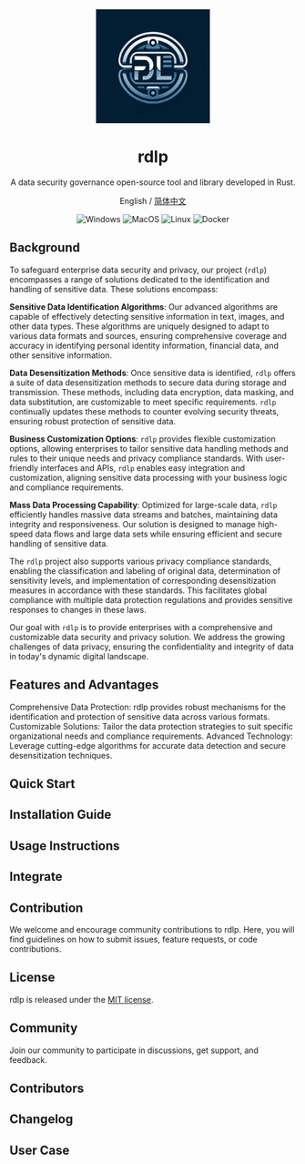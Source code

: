 
<div align="center">
<img src="./docs/head-cover.png" width="200" height="200" alt="logo"/>

<h1 align="center">rdlp</h1>

<span align="center">A data security governance open-source tool and library developed in Rust.</span>

English / [简体中文](./docs/README.zh-CN.md)


![Windows][Windows-image]
![MacOS][MacOS-image]
![Linux][Linux-image]
![Docker][Docker-image]


[Windows-image]: https://img.shields.io/badge/-Windows-yello?logo=windows
[MacOS-image]: https://img.shields.io/badge/-MacOS-black?logo=apple
[Linux-image]: https://img.shields.io/badge/-Linux-333?logo=ubuntu
[Docker-image]: https://img.shields.io/badge/-Docker-blue?logo=docker

</div>

## Background

To safeguard enterprise data security and privacy, our project (`rdlp`) encompasses a range of solutions dedicated to the identification and handling of sensitive data. These solutions encompass:

**Sensitive Data Identification Algorithms**: Our advanced algorithms are capable of effectively detecting sensitive information in text, images, and other data types. These algorithms are uniquely designed to adapt to various data formats and sources, ensuring comprehensive coverage and accuracy in identifying personal identity information, financial data, and other sensitive information.

**Data Desensitization Methods**: Once sensitive data is identified, `rdlp` offers a suite of data desensitization methods to secure data during storage and transmission. These methods, including data encryption, data masking, and data substitution, are customizable to meet specific requirements. `rdlp` continually updates these methods to counter evolving security threats, ensuring robust protection of sensitive data.

**Business Customization Options**: `rdlp` provides flexible customization options, allowing enterprises to tailor sensitive data handling methods and rules to their unique needs and privacy compliance standards. With user-friendly interfaces and APIs, `rdlp` enables easy integration and customization, aligning sensitive data processing with your business logic and compliance requirements.

**Mass Data Processing Capability**: Optimized for large-scale data, `rdlp` efficiently handles massive data streams and batches, maintaining data integrity and responsiveness. Our solution is designed to manage high-speed data flows and large data sets while ensuring efficient and secure handling of sensitive data.

The `rdlp` project also supports various privacy compliance standards, enabling the classification and labeling of original data, determination of sensitivity levels, and implementation of corresponding desensitization measures in accordance with these standards. This facilitates global compliance with multiple data protection regulations and provides sensitive responses to changes in these laws.

Our goal with `rdlp` is to provide enterprises with a comprehensive and customizable data security and privacy solution. We address the growing challenges of data privacy, ensuring the confidentiality and integrity of data in today's dynamic digital landscape.


## Features and Advantages
Comprehensive Data Protection: rdlp provides robust mechanisms for the identification and protection of sensitive data across various formats.
Customizable Solutions: Tailor the data protection strategies to suit specific organizational needs and compliance requirements.
Advanced Technology: Leverage cutting-edge algorithms for accurate data detection and secure desensitization techniques.

## Quick Start


## Installation Guide


## Usage Instructions


## Integrate


## Contribution
We welcome and encourage community contributions to rdlp. Here, you will find guidelines on how to submit issues, feature requests, or code contributions.


## License
rdlp is released under the [MIT license](LICENSE.md).

## Community
Join our community to participate in discussions, get support, and feedback.

## Contributors

## Changelog

## User Case

